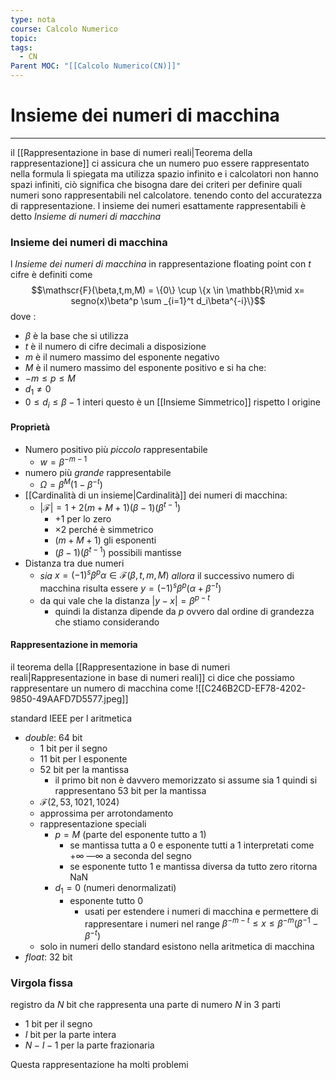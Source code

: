 ```yaml
---
type: nota
course: Calcolo Numerico
topic: 
tags:
  - CN
Parent MOC: "[[Calcolo Numerico(CN)]]"
---
```


# Insieme dei numeri di macchina
---
il [[Rappresentazione in base di numeri reali|Teorema della rappresentazione]] ci assicura che un numero puo essere rappresentato nella formula li spiegata ma utilizza spazio infinito e i calcolatori non hanno spazi infiniti, ciò significa che bisogna dare dei criteri per definire quali numeri sono rappresentabili nel calcolatore. tenendo conto del accuratezza di rappresentazione.
l insieme dei numeri esattamente rappresentabili è detto _Insieme di numeri di macchina_

### Insieme dei numeri di macchina
l _Insieme dei numeri di macchina_ in rappresentazione floating point con $t$ cifre è definiti come 
$$\mathscr{F}(\beta,t,m,M) = \{0\} \cup \{x \in \mathbb{R}\mid x= segno(x)\beta^p \sum _{i=1}^t d_i\beta^{-i}\}$$
dove : 
- $\beta$ è la base che si utilizza
- $t$  è il numero di cifre decimali a disposizione
- $m$ è il numero massimo del esponente negativo
- $M$ è il numero massimo del esponente positivo
e si ha che:
- $-m \leq p \leq M$
-  $d_1 \not= 0$
-  $0 \leq d_i \leq \beta -1$ interi
questo è un [[Insieme Simmetrico]] rispetto l origine


#### Proprietà
- Numero positivo più _piccolo_ rappresentabile 
	- $w = \beta^{-m-1}$
- numero più _grande_  rappresentabile
	- $\Omega = \beta^M(1-\beta^{-t})$
- [[Cardinalità di un insieme|Cardinalità]] dei numeri di macchina:
	- $|\mathscr{F}| = 1 + 2(m+M+1)(\beta -1)(\beta^{t-1})$
		- +1 per lo zero
		- $\times 2$ perché è simmetrico
		- $(m+M+1)$ gli esponenti 
		- $(\beta -1)(\beta^{t-1})$ possibili mantisse
- Distanza tra due numeri
	- _sia_ $x=(-1)^s\beta^p\alpha \in \mathscr{F}(\beta,t,m,M)$ _allora_ il successivo numero di macchina risulta essere $y = (-1)^s\beta^p(\alpha+\beta^{-t})$ 
	- da qui vale che la distanza  $|y-x| = \beta^{p-t}$ 
		- quindi la distanza dipende da $p$ ovvero dal ordine di grandezza che stiamo considerando



#### Rappresentazione in memoria
 il teorema della [[Rappresentazione in base di numeri reali|Rappresentazione in base di numeri reali]] ci dice che possiamo rappresentare un numero di macchina come 
![[C246B2CD-EF78-4202-9850-49AAFD7D5577.jpeg]]

standard IEEE per l aritmetica
- _double_: 64 bit 
	- 1 bit per il segno 
	- 11 bit per l esponente
	- 52 bit per la mantissa
		- il primo bit non è davvero memorizzato si assume sia 1 quindi si rappresentano 53 bit per la mantissa
	- $\mathscr{F}(2,53,1021,1024)$
	- approssima per arrotondamento 
	- rappresentazione speciali
		- $p=M$  (parte del esponente tutto a 1)
			- se mantissa tutta a 0 e esponente tutti a 1  interpretati come $+\infty \ — \infty$ a seconda del segno 
			- se esponente tutto 1 e mantissa diversa da tutto zero ritorna NaN
		- $d_1 =0$ (numeri denormalizati)
			- esponente tutto 0  
				- usati per estendere i numeri di macchina e permettere di rappresentare i numeri nel range  $\beta^{-m-t} \leq x \leq \beta^{-m}(\beta^{-1}-\beta^{-t})$
	- solo in numeri dello standard  esistono nella aritmetica di macchina  
- _float_: 32 bit

### Virgola fissa
registro da $N$ bit che rappresenta una parte di numero $N$ in 3 parti
 - 1 bit per il segno 
 -  $I$ bit per la parte intera
 - $N-I-1$ per la parte frazionaria

Questa rappresentazione ha molti problemi 
